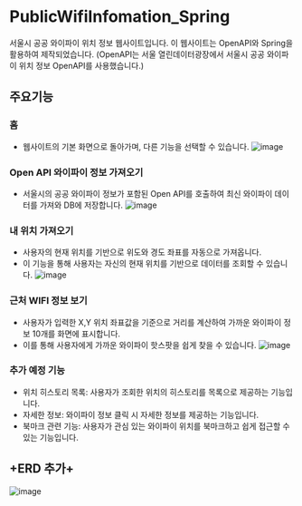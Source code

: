 # PublicWifiInfomation_Spring
서울시 공공 와이파이 위치 정보 웹사이트입니다. 
이 웹사이트는 OpenAPI와 Spring을 활용하여 제작되었습니다. (OpenAPI는 서울 열린데이터광장에서 서울시 공공 와이파이 위치 정보 OpenAPI를 사용했습니다.)

## 주요기능
### 홈
- 웹사이트의 기본 화면으로 돌아가며, 다른 기능을 선택할 수 있습니다.
![image](https://github.com/user-attachments/assets/a4f66ee8-f7b9-44f4-98cf-781b62caa20d)

### Open API 와이파이 정보 가져오기
- 서울시의 공공 와이파이 정보가 포함된 Open API를 호출하여 최신 와이파이 데이터를 가져와 DB에 저장합니다.
![image](https://github.com/user-attachments/assets/2ac3de19-fdad-4fad-840f-03f83fd4bfce)

### 내 위치 가져오기
- 사용자의 현재 위치를 기반으로 위도와 경도 좌표를 자동으로 가져옵니다.
- 이 기능을 통해 사용자는 자신의 현재 위치를 기반으로 데이터를 조회할 수 있습니다.
![image](https://github.com/user-attachments/assets/4b8a8821-b4ee-461a-8dea-57b3db4f7e5a)

### 근처 WIFI 정보 보기
- 사용자가 입력한 X,Y 위치 좌표값을 기준으로 거리를 계산하여 가까운 와이파이 정보 10개를 화면에 표시합니다.
- 이를 통해 사용자에게 가까운 와이파이 핫스팟을 쉽게 찾을 수 있습니다.
![image](https://github.com/user-attachments/assets/ceed66d3-776e-40a1-b9d3-af33346bf5b5)

### 추가 예정 기능
- 위치 히스토리 목록: 사용자가 조회한 위치의 히스토리를 목록으로 제공하는 기능입니다.
- 자세한 정보: 와이파이 정보 클릭 시 자세한 정보를 제공하는 기능입니다.
- 북마크 관련 기능: 사용자가 관심 있는 와이파이 위치를 북마크하고 쉽게 접근할 수 있는 기능입니다.

## +ERD 추가+
![image](https://github.com/user-attachments/assets/63210ec3-e518-4c89-9c11-6162fff73e1d)

